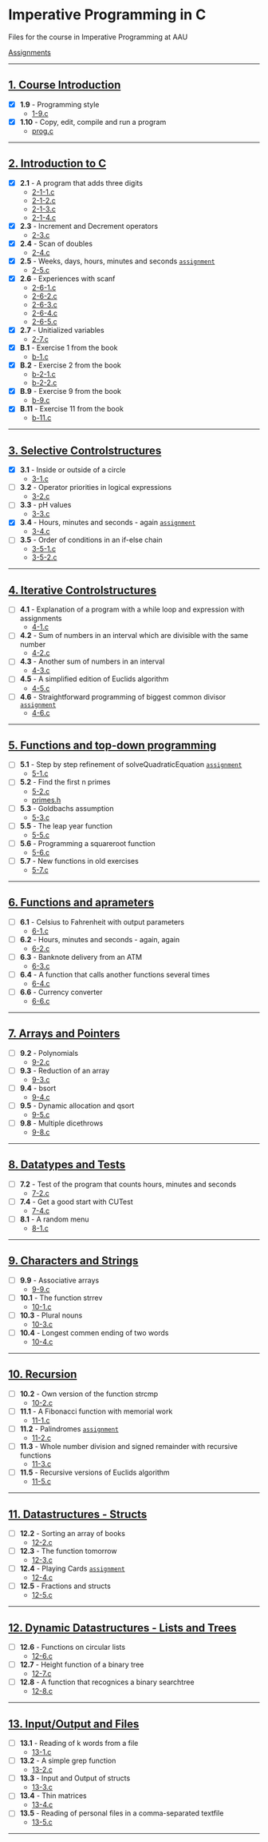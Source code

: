 # Imperative Programming in C
Files for the course in Imperative Programming at AAU

[Assignments](./assignments/README.md)

---
## [1. Course Introduction](./lecture_01/README.md)
- [x] **1.9** - Programming style
    - [1-9.c](./lecture_01/1-9.c)
- [x] **1.10** - Copy, edit, compile and run a program
    - [prog.c](./lecture_01/prog.c)
---
## [2. Introduction to C](./lecture_02/README.md)
- [x] **2.1** - A program that adds three digits
    - [2-1-1.c](./lecture_02/2-1-1.c)
    - [2-1-2.c](./lecture_02/2-1-2.c)
    - [2-1-3.c](./lecture_02/2-1-3.c)
    - [2-1-4.c](./lecture_02/2-1-4.c)
- [x] **2.3** - Increment and Decrement operators
    - [2-3.c](./lecture_02/2-3.c)
- [x] **2.4** - Scan of doubles
    - [2-4.c](./lecture_02/2-4.c)
- [x] **2.5** - Weeks, days, hours, minutes and seconds [`assignment`](./assignments/assignment_2.c)
    - [2-5.c](./lecture_02/2-5.c)
- [x] **2.6** - Experiences with scanf
    - [2-6-1.c](./lecture_02/2-6-1.c)
    - [2-6-2.c](./lecture_02/2-6-2.c)
    - [2-6-3.c](./lecture_02/2-6-3.c)
    - [2-6-4.c](./lecture_02/2-6-4.c)
    - [2-6-5.c](./lecture_02/2-6-5.c)
- [x] **2.7** - Unitialized variables
    - [2-7.c](./lecture_02/2-7.c)
- [x] **B.1** - Exercise 1 from the book
    - [b-1.c](./b-1.c)
- [x] **B.2** - Exercise 2 from the book
    - [b-2-1.c](./b-2-1.c)
    - [b-2-2.c](./b-2-2.c)
- [x] **B.9** - Exercise 9 from the book
    - [b-9.c](./b-9.c)
- [x] **B.11** - Exercise 11 from the book
    - [b-11.c](./b-11.c)
---
## [3. Selective Controlstructures](./lecture_03/README.md)
- [x] **3.1** - Inside or outside of a circle
    - [3-1.c](./lecture_03/3-1.c)
- [ ] **3.2** - Operator priorities in logical expressions
    - [3-2.c](./lecture_03/3-2.c)
- [ ] **3.3** - pH values
    - [3-3.c](./lecture_03/3-3.c)
- [x] **3.4** - Hours, minutes and seconds - again [`assignment`](./assignments/assignment_3.c)
    - [3-4.c](./lecture_03/3-4.c)
- [ ] **3.5** - Order of conditions in an if-else chain
    - [3-5-1.c](./lecture_03/3-5-1.c)
    - [3-5-2.c](./lecture_03/3-5-2.c)
---
## [4. Iterative Controlstructures](./lecture_04/README.md)
- [ ] **4.1** - Explanation of a program with a while loop and expression with assignments
    - [4-1.c](./lecture_04/4-1.c)
- [ ] **4.2** - Sum of numbers in an interval which are divisible with the same number
    - [4-2.c](./lecture_04/4-2.c)
- [ ] **4.3** - Another sum of numbers in an interval
    - [4-3.c](./lecture_04/4-3.c)
- [ ] **4.5** - A simplified edition of Euclids algorithm
    - [4-5.c](./lecture_04/4-5.c)
- [ ] **4.6** - Straightforward programming of biggest common divisor [`assignment`](./assignments/assignment_4.c)
    - [4-6.c](./lecture_04/4-6.c)
---
## [5. Functions and top-down programming](./lecture_05/README.md)
- [ ] **5.1** - Step by step refinement of solveQuadraticEquation [`assignment`](./assignments/assignment_5.c)
    - [5-1.c](./lecture_05/5-1.c)
- [ ] **5.2** - Find the first n primes
    - [5-2.c](./lecture_05/5-2.c)
    - [primes.h](./lecture_05/primes.h)
- [ ] **5.3** - Goldbachs assumption
    - [5-3.c](./lecture_05/5-3.c)
- [ ] **5.5** - The leap year function
    - [5-5.c](./lecture_05/5-5.c)
- [ ] **5.6** - Programming a squareroot function
    - [5-6.c](./lecture_05/5-6.c)
- [ ] **5.7** - New functions in old exercises
    - [5-7.c](./lecture_05/5-7.c)
---
## [6. Functions and aprameters](./lecture_06/README.md)
- [ ] **6.1** - Celsius to Fahrenheit with output parameters
    - [6-1.c](./lecture_06/6-1.c)
- [ ] **6.2** - Hours, minutes and seconds - again, again
    - [6-2.c](./lecture_06/6-2.c)
- [ ] **6.3** - Banknote delivery from an ATM
    - [6-3.c](./lecture_06/6-3.c)
- [ ] **6.4** - A function that calls another functions several times
    - [6-4.c](./lecture_06/6-4.c)
- [ ] **6.6** - Currency converter
    - [6-6.c](./lecture_06/6-6.c)
---
## [7. Arrays and Pointers](./lecture_07/README.md)
- [ ] **9.2** - Polynomials
    - [9-2.c](./lecture_07/9-2.c)
- [ ] **9.3** - Reduction of an array
    - [9-3.c](./lecture_07/9-3.c)
- [ ] **9.4** - bsort
    - [9-4.c](./lecture_07/9-4.c)
- [ ] **9.5** - Dynamic allocation and qsort
    - [9-5.c](./lecture_07/9-5.c)
- [ ] **9.8** - Multiple dicethrows
    - [9-8.c](./lecture_07/9-8.c)
---
## [8. Datatypes and Tests](./lecture_08/README.md)
- [ ] **7.2** - Test of the program that counts hours, minutes and seconds
    - [7-2.c](./lecture_08/7-2.c)
- [ ] **7.4** - Get a good start with CUTest
    - [7-4.c](./lecture_08/7-4.c)
- [ ] **8.1** - A random menu
    - [8-1.c](./lecture_08/8-1.c)
---
## [9. Characters and Strings](./lecture_09/README.md)
- [ ] **9.9** - Associative arrays
    - [9-9.c](./lecture_09/9-9.c)
- [ ] **10.1** - The function strrev
    - [10-1.c](./lecture_09/10-1.c)
- [ ] **10.3** - Plural nouns
    - [10-3.c](./lecture_09/10-3.c)
- [ ] **10.4** - Longest commen ending of two words
    - [10-4.c](./lecture_09/10-4.c)
---
## [10. Recursion](./lecture_10/README.md)
- [ ] **10.2** - Own version of the function strcmp
    - [10-2.c](./lecture_10/10-2.c)
- [ ] **11.1** - A Fibonacci function with memorial work
    - [11-1.c](./lecture_10/11-1.c)
- [ ] **11.2** - Palindromes [`assignment`](./assignments/assignment_10.c)
    - [11-2.c](./lecture_10/11-2.c)
- [ ] **11.3** - Whole number division and signed remainder with recursive functions
    - [11-3.c](./lecture_10/11-3.c)
- [ ] **11.5** - Recursive versions of Euclids algorithm
    - [11-5.c](./lecture_10/11-5.c)
---
## [11. Datastructures - Structs](./lecture_11/README.md)
- [ ] **12.2** - Sorting an array of books 
    - [12-2.c](./lecture_11/12-2.c)
- [ ] **12.3** - The function tomorrow
    - [12-3.c](./lecture_11/12-3.c)
- [ ] **12.4** - Playing Cards [`assignment`](./assignments/assignment_11.c)
    - [12-4.c](./lecture_11/12-4.c)
- [ ] **12.5** - Fractions and structs
    - [12-5.c](./lecture_11/12-5.c)
---
## [12. Dynamic Datastructures - Lists and Trees](./lecture_12/README.md)
- [ ] **12.6** - Functions on circular lists
    - [12-6.c](./lecture_12/12-6.c)
- [ ] **12.7** - Height function of a binary tree
    - [12-7.c](./lecture_12/12-7.c)
- [ ] **12.8** - A function that recognices a binary searchtree
    - [12-8.c](./lecture_12/12-8.c)
---
## [13. Input/Output and Files](./lecture_13/README.md)
- [ ] **13.1** - Reading of k words from a file
    - [13-1.c](./lecture_13/13-1.c)
- [ ] **13.2** - A simple grep function
    - [13-2.c](./lecture_13/13-2.c)
- [ ] **13.3** - Input and Output of structs
    - [13-3.c](./lecture_13/13-3.c)
- [ ] **13.4** - Thin matrices
    - [13-4.c](./lecture_13/13-4.c)
- [ ] **13.5** - Reading of personal files in a comma-separated textfile
    - [13-5.c](./lecture_13/13-5.c)
---
